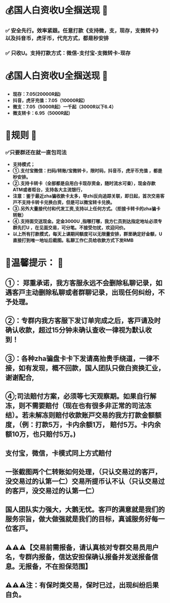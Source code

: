 # 💰国人白资收U全掴送现 📖

### ✅ **安全先行。效率紧跟。任意打款《支持微，支，现存，支微转卡》以及抖音币，虎牙币，代充方式，都是秒安排**
### ✅ **只收U。支持打款方式：微信-支付宝-支微转卡-现存**

# 💰国人白资收U全掴送现 📖

- **现存：7.05(20000R起)**
- **抖音，虎牙充值：7.05（10000R起）**
- **微支：7.05（5000R起）一千起（3000R以下6.4）**
- **微支转卡：6.95（5000R起）**


# 🤝规则 📖

###  **✅只要群还在就一直包司法**
- **支持模式；**
- **①.支付宝微信：扫码/转账/宝微转卡，限时码，抖音币，虎牙币充值 ，都是秒安排。**
- **②.支持卡转卡（全部都是自用白卡现存资金，随时流水可查），现金存款ATM或者柜台，支持各大主流银行，**
- **注意：鉴于最近zha骗收款卡太多，导zhi反向追踪关联，即日起，首次交易客戸不支持卡转卡兑换白资，但是可以微宝转卡兑换。**
- **③.另外大量接代付和代发工资,支持以上任何方式。（拒接卡转卡的zha骗卡转账）**
- **④.支持面交送现金。定金3000U ,指哪打哪，我方仁员到达指定地址必须专群先打U ，在见面交易，可分笔。不接受勿扰，欢迎问价。**
- **以上所有打款模式，每天上课期间额度可以无限量安排，群里确定好金额，U直接打到唯一地址后截图。私聊工作仁员给收款方式下发RMB**


# 📜温馨提示： 📖

## ①： 郑重承诺，我方客服永远不会删除私聊记录，如遇客戸主动删除私聊或者群聊记录，出现任何纠纷，不予处理。

## ②：专群内我方客服下发订单完成之后，客戸请及时确认收款，超过15分钟未确认查收一律视为默认收到！

## ③：各种zha骗盘卡卡下发请高抬贵手绕道，一律不接，如有发现，概不回款，国人团队只做白资换汇业，谢谢配合,

## ④;司法赔付方案，必须等七天观察期。如果自行解冻，则不需要赔付（现在也有很多非正常的司法冻结）。若未解冻则赔付收款账戸交易的我方打款金额额度，（例：打款5万，卡内余额1万， 赔付5万。卡内余额10万，也只赔付5万。)

## 支付宝，微信，卡模式同上方式赔付

## 一张截图两个仁转账如何处理，（只认交易过的客戸，没交易过的认第一仁）交易所提币认不认（只认交易过的客戸，没交易过的认第一仁）

## 国人团队实力强大，大鹅无忧。客戸的满意就是我们的服务宗旨，做大做强就是我们的目标，真诚服务好每一位客戸。


## <strong>⚠️⚠️⚠️【交易前需报备，请认真核对专群交易员用户名，专群内报备，信达安担保确认报备并发送报备信息。无报备，不在担保范围】 <strong>

## <strong>⚠️⚠️⚠️注：有保时类交易，保时已过，出现纠纷后果自负。<strong>
